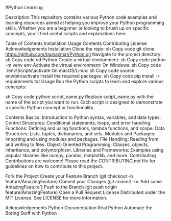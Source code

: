 #Python Learning


Description
This repository contains various Python code examples and learning resources aimed at helping you improve your Python programming skills. Whether you are a beginner or looking to brush up on specific concepts, you'll find useful scripts and explanations here.

Table of Contents
Installation
Usage
Contents
Contributing
License
Acknowledgements
Installation
Clone the repo:
sh
Copy code
git clone https://github.com/tauhazmat/Python.git
Navigate to the project directory:
sh
Copy code
cd Python
Create a virtual environment:
sh
Copy code
python -m venv env
Activate the virtual environment:
On Windows:
sh
Copy code
.\env\Scripts\activate
On macOS/Linux:
sh
Copy code
source env/bin/activate
Install the required packages:
sh
Copy code
pip install -r requirements.txt
Usage
Run the Python scripts to learn and explore various concepts:

sh
Copy code
python script_name.py
Replace script_name.py with the name of the script you want to run. Each script is designed to demonstrate a specific Python concept or functionality.

Contents
Basics: Introduction to Python syntax, variables, and data types.
Control Structures: Conditional statements, loops, and error handling.
Functions: Defining and using functions, lambda functions, and scope.
Data Structures: Lists, tuples, dictionaries, and sets.
Modules and Packages: Importing and using modules and packages.
File Handling: Reading from and writing to files.
Object-Oriented Programming: Classes, objects, inheritance, and polymorphism.
Libraries and Frameworks: Examples using popular libraries like numpy, pandas, matplotlib, and more.
Contributing
Contributions are welcome! Please read the CONTRIBUTING.md file for guidelines on how to contribute to this project.

Fork the Project
Create your Feature Branch (git checkout -b feature/AmazingFeature)
Commit your Changes (git commit -m 'Add some AmazingFeature')
Push to the Branch (git push origin feature/AmazingFeature)
Open a Pull Request
License
Distributed under the MIT License. See LICENSE for more information.

Acknowledgements
Python Documentation
Real Python
Automate the Boring Stuff with Python
